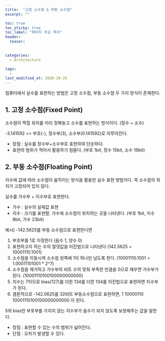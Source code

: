 ```yaml
---
title:  "고정 소수점 & 부동 소수점"
excerpt: ""

toc: true
toc_sticky: true
toc_label: "페이지 주요 목차"
header:
  teaser: 
  
  
categories:
  - Architecture
  
tags:
  - 
last_modified_at: 2020-10-25
---
```


컴퓨터에서 실수를 표현하는 방법은 고정 소수점, 부동 소수점 두 가지 방식이 존재한다.

## 1. 고정 소수점(Fixed Point)

소수점이 찍힐 위치를 미리 정해놓고 소수를 표현하는 방식이다. (정수 + 소수)

-3.141592 => 부호(-), 정수부(3), 소수부(0.141592)로 이루어진다. 

* 장점 : 실수를 정수부+소수부로 표현하여 단순하다.
* 표현의 범위가 적어서 활용하기 힘들다. (부호 1bit, 정수 15bit, 소수 16bit)

## 2. 부동 소수점(Floating Point)

지수에 값에 따라 소수점이 움직이는 방식을 활용한 실수 표현 방법이다. 즉 소수점의 위치가 고정되어 있지 않다.

실수를 가수부 + 지수부로 표현한다.

* 가수 : 실수의 실제값 표현
* 지수 : 크기를 표현함. 가수에 소수점이 위치하는 곳을 나타낸다. (부호 1bit, 지수 8bit, 가수 23bit)

예시) -142.5625를 부동 소수점으로 표현한다면

1. 부호부를 1로 지정한다 (음수 1, 양수 0)
2. 표현하고자 하는 수의 절댓값을 이진법으로 나타낸다 (142.5625 = 10001110.1001)
3. 소수점을 이동시켜 소수점 왼쪽에 1이 하나만 남도록 한다. (10001110.1001 = 1.00011101001 * 2^7)
4. 소수점을 제거하고 가수부의 비트 수의 맞춰 부족한 만큼을 0으로 채우면 가수부가 된다. (10001110100100000000000)
5. 지수는 7이므로 bias(127)를 더한 134를 더한 134를 이진법으로 표현하면 지수부가 된다.
6. 결론적으로 -142.0625를 32비트 부동소수점으로 표현하면, 1 10000110 10001110100100000000000 이 된다.

5의 bias란 부호부를 가지지 않는 지수부가 음수가 되지 않도록 보정해주는 값을 말한다.

* 장점 : 표현할 수 있는 수의 범위가 넓어진다.
* 단점 : 오차가 발생할 수 있다.

